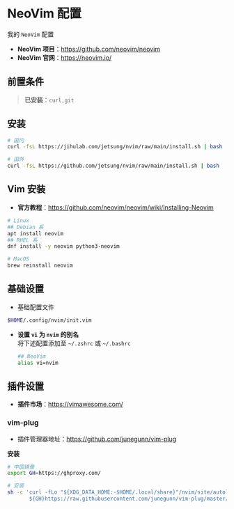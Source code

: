 # NeoVim 配置

我的 `NeoVim` 配置

- **NeoVim 项目**：https://github.com/neovim/neovim
- **NeoVim 官网**：https://neovim.io/

## 前置条件
> **已安装**：`curl,git`

## 安装
```bash
# 国内
curl -fsL https://jihulab.com/jetsung/nvim/raw/main/install.sh | bash

# 国外
curl -fsL https://github.com/jetsung/nvim/raw/main/install.sh | bash
```

## Vim 安装
- **官方教程**：https://github.com/neovim/neovim/wiki/Installing-Neovim
```bash
# Linux
## Debian 系
apt install neovim
## RHEL 系
dnf install -y neovim python3-neovim

# MacOS
brew reinstall neovim
```

## 基础设置
- 基础配置文件
```bash
$HOME/.config/nvim/init.vim
```

- **设置 `vi` 为 `nvim` 的别名**   
将下述配置添加至 `~/.zshrc` 或 `~/.bashrc`
  ```bash
  ## NeoVim
  alias vi=nvim
  ```

## 插件设置
- **插件市场**：https://vimawesome.com/

### vim-plug
- 插件管理器地址：https://github.com/junegunn/vim-plug   
 
**安装**
```bash
# 中国镜像
export GH=https://ghproxy.com/

# 安装
sh -c 'curl -fLo "${XDG_DATA_HOME:-$HOME/.local/share}"/nvim/site/autoload/plug.vim --create-dirs \
       ${GH}https://raw.githubusercontent.com/junegunn/vim-plug/master/plug.vim'
```
